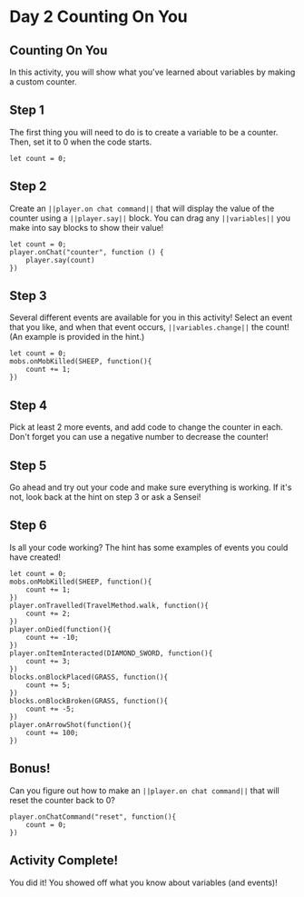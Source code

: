 # Day 2 Counting On You

## Counting On You

In this activity, you will show what you've learned about variables by making a custom counter.

## Step 1

The first thing you will need to do is to create a variable to be a counter. Then, set it to 0 when the code starts.

```blocks
let count = 0;
```

## Step 2

Create an ``||player.on chat command||`` that will display the value of the counter using a ``||player.say||`` block. You can drag any ``||variables||`` you make into say blocks to show their value!

```blocks
let count = 0;
player.onChat("counter", function () {
    player.say(count)
})
```

## Step 3

Several different events are available for you in this activity! Select an event that you like, and when that event occurs, ``||variables.change||`` the count! (An example is provided in the hint.)

```blocks
let count = 0;
mobs.onMobKilled(SHEEP, function(){
    count += 1;
})
```

## Step 4

Pick at least 2 more events, and add code to change the counter in each. Don't forget you can use a negative number to decrease the counter!


## Step 5

Go ahead and try out your code and make sure everything is working. If it's not, look back at the hint on step  3 or ask a Sensei!

## Step 6

Is all your code working? The hint has some examples of events you could have created!

```blocks
let count = 0;
mobs.onMobKilled(SHEEP, function(){
    count += 1;
})
player.onTravelled(TravelMethod.walk, function(){
    count += 2;
})
player.onDied(function(){
    count += -10;
})
player.onItemInteracted(DIAMOND_SWORD, function(){
    count += 3;
})
blocks.onBlockPlaced(GRASS, function(){
    count += 5;
})
blocks.onBlockBroken(GRASS, function(){
    count += -5;
})
player.onArrowShot(function(){
    count += 100;
})
```

## Bonus!

Can you figure out how to make an ``||player.on chat command||`` that will reset the counter back to 0?

```blocks
player.onChatCommand("reset", function(){
    count = 0;
})
```

## Activity Complete!

You did it! You showed off what you know about variables (and events)!
